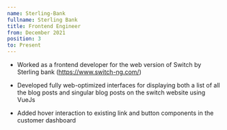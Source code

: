 ```yaml
---
name: Sterling-Bank
fullname: Sterling Bank
title: Frontend Engineer
from: December 2021
position: 3
to: Present
---
```


- Worked as a frontend developer for the web version of Switch by Sterling bank (https://www.switch-ng.com/)

- Developed fully web-optimized interfaces for displaying both a  list of all the blog posts and singular blog posts on the switch website using VueJs

- Added hover interaction to existing link and button components in the customer dashboard

